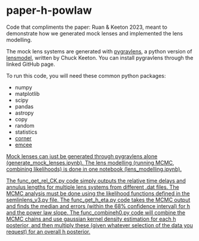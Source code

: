 # paper-h-powlaw

Code that compliments the paper: Ruan & Keeton 2023, meant to demonstrate how we generated mock lenses and implemented the lens modelling.

The mock lens systems are generated with <a href="https://github.com/chuckkeeton/pygravlens">pygravlens</a>, a python version of <a href="https://www.physics.rutgers.edu/~keeton/gravlens/2012WS/">lensmodel</a>, written by Chuck Keeton. You can install pygravlens through the linked GitHub page.

To run this code, you will need these common python packages:
<ul>
  <li>numpy</li>
  <li>matplotlib</li>
  <li>scipy</li>
  <li>pandas</li>
  <li>astropy</li>
  <li>copy</li>
  <li>random</li>
  <li>statistics</li>
  <li> <a href="https://corner.readthedocs.io/en/latest/install/">corner</a> </li>
  <li> <a href="https://emcee.readthedocs.io/en/stable/">emcee</li>
</ul>

Mock lenses can just be generated through pygravlens alone (generate_mock_lenses.ipynb). The lens modelling (running MCMC, combining likelihoods) is done in one notebook (lens_modelling.ipynb).

The func_get_rel_CK.py code simply outputs the relative time delays and annulus lengths for multiple lens systems from different .dat files. The MCMC analysis must be done using the likelihood functions defined in the semlinlens_v3.py file. The func_get_h_eta.py code takes the MCMC output and finds the median and errors (within the 68% confidence interval) for h and the power law slope. The func_combineh0.py code will combine the MCMC chains and use gaussian kernel density estimation for each h posterior, and then multiply these (given whatever selection of the data you request) for an overall h posterior.
